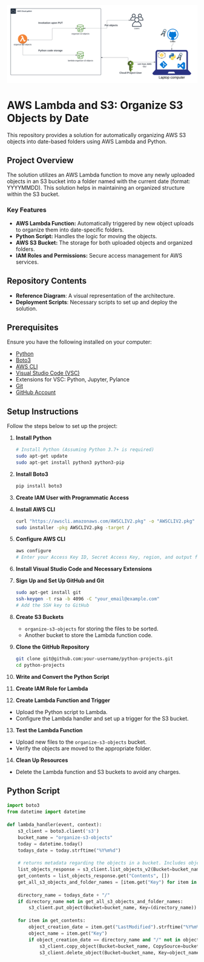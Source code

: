 ![Alt text](/Lambda_with_Python_Code.png)

# AWS Lambda and S3: Organize S3 Objects by Date

This repository provides a solution for automatically organizing AWS S3 objects into date-based folders using AWS Lambda and Python.

## Project Overview

The solution utilizes an AWS Lambda function to move any newly uploaded objects in an S3 bucket into a folder named with the current date (format: YYYYMMDD). This solution helps in maintaining an organized structure within the S3 bucket.

### Key Features

- **AWS Lambda Function:** Automatically triggered by new object uploads to organize them into date-specific folders.
- **Python Script:** Handles the logic for moving the objects.
- **AWS S3 Bucket:** The storage for both uploaded objects and organized folders.
- **IAM Roles and Permissions:** Secure access management for AWS services.
  
## Repository Contents

- **Reference Diagram**: A visual representation of the architecture.
- **Deployment Scripts**: Necessary scripts to set up and deploy the solution.

## Prerequisites

Ensure you have the following installed on your computer:

- [Python](https://www.python.org/downloads/)
- [Boto3](https://boto3.amazonaws.com/v1/documentation/api/latest/guide/quickstart.html)
- [AWS CLI](https://docs.aws.amazon.com/cli/latest/userguide/install-cliv2.html)
- [Visual Studio Code (VSC)](https://code.visualstudio.com/)
- Extensions for VSC: Python, Jupyter, Pylance
- [Git](https://git-scm.com/)
- [GitHub Account](https://github.com/)

## Setup Instructions

Follow the steps below to set up the project:

1. **Install Python**
   ```sh
   # Install Python (Assuming Python 3.7+ is required)
   sudo apt-get update
   sudo apt-get install python3 python3-pip
   ```

2. **Install Boto3**
   ```sh
   pip install boto3
   ```

3. **Create IAM User with Programmatic Access**

4. **Install AWS CLI**
   ```sh
   curl "https://awscli.amazonaws.com/AWSCLIV2.pkg" -o "AWSCLIV2.pkg"
   sudo installer -pkg AWSCLIV2.pkg -target /
   ```

5. **Configure AWS CLI**
   ```sh
   aws configure
   # Enter your Access Key ID, Secret Access Key, region, and output format
   ```

6. **Install Visual Studio Code and Necessary Extensions**

7. **Sign Up and Set Up GitHub and Git**
   ```sh
   sudo apt-get install git
   ssh-keygen -t rsa -b 4096 -C "your_email@example.com"
   # Add the SSH key to GitHub
   ```

8. **Create S3 Buckets**
   - `organize-s3-objects` for storing the files to be sorted.
   - Another bucket to store the Lambda function code.

9. **Clone the GitHub Repository**
   ```sh
   git clone git@github.com:your-username/python-projects.git
   cd python-projects
   ```

10. **Write and Convert the Python Script**

11. **Create IAM Role for Lambda**

12. **Create Lambda Function and Trigger**
   - Upload the Python script to Lambda.
   - Configure the Lambda handler and set up a trigger for the S3 bucket.

13. **Test the Lambda Function**
   - Upload new files to the `organize-s3-objects` bucket.
   - Verify the objects are moved to the appropriate folder.

14. **Clean Up Resources**
   - Delete the Lambda function and S3 buckets to avoid any charges.

## Python Script

```python
import boto3
from datetime import datetime

def lambda_handler(event, context):
    s3_client = boto3.client('s3')
    bucket_name = "organize-s3-objects"
    today = datetime.today()
    todays_date = today.strftime("%Y%m%d")
    
    # returns metadata regarding the objects in a bucket. Includes objects names, and date of creation
    list_objects_response = s3_client.list_objects_v2(Bucket=bucket_name)
    get_contents = list_objects_response.get("Contents", [])
    get_all_s3_objects_and_folder_names = [item.get("Key") for item in get_contents]
    
    directory_name = todays_date + "/"
    if directory_name not in get_all_s3_objects_and_folder_names:
        s3_client.put_object(Bucket=bucket_name, Key=(directory_name))
    
    for item in get_contents:
        object_creation_date = item.get("LastModified").strftime("%Y%m%d") + "/"
        object_name = item.get("Key")
        if object_creation_date == directory_name and "/" not in object_name:
            s3_client.copy_object(Bucket=bucket_name, CopySource=bucket_name+"/"+object_name, Key=directory_name+object_name)
            s3_client.delete_object(Bucket=bucket_name, Key=object_name)
```
